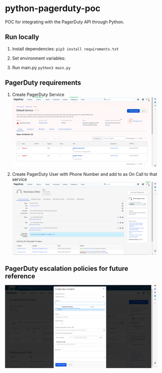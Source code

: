 # python-pagerduty-poc

POC for integrating with the PagerDuty API through Python. 

## Run locally

1. Install dependencies:
`pip3 install requirements.txt`

2. Set environment variables:

3. Run main.py
`python3 main.py`

## PagerDuty requirements

1. Create PagerDuty Service
![](images/pagerduty_default-service.png)

2. Create PagerDuty User with Phone Number and add to as On Call to that service
![](images/pagerduty_user-on-call.png)

## PagerDuty escalation policies for future reference
![](images/pagerduty_new-incident.png)
